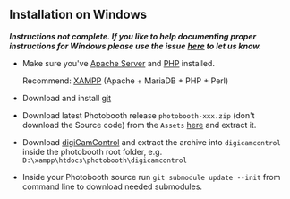 ## Installation on Windows
**_Instructions not complete. If you like to help documenting proper instructions for Windows please use the issue [here](https://github.com/andreknieriem/photobooth/issues/121) to let us know._**

- Make sure you've [Apache Server](https://httpd.apache.org/docs/2.4/platform/windows.html) and [PHP](https://www.php.net/manual/de/install.windows.php) installed.

  Recommend: [XAMPP](http://www.apachefriends.org/en/xampp.html) (Apache + MariaDB + PHP + Perl)

- Download and install [git](https://git-scm.com/downloads)

- Download latest Photobooth release `photobooth-xxx.zip` (don't download the Source code) from the `Assets` [here](https://github.com/andi34/photobooth/releases) and extract it.

- Download [digiCamControl](http://digicamcontrol.com/) and extract the archive into `digicamcontrol` inside the photobooth root folder, e.g. `D:\xampp\htdocs\photobooth\digicamcontrol`

- Inside your Photobooth source run `git submodule update --init` from command line to download needed submodules.
